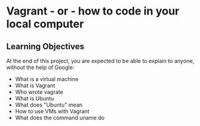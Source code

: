 # Vagrant - or - how to code in your local computer
## Learning Objectives
At the end of this project, you are expected to be able to explain to anyone, without the help of Google:
* What is a virtual machine
* What is Vagrant
* Who wrote vagrate
* What is Ubuntu
* What does "Ubuntu" mean
* How to use VMs with Vagrant
* What does the command uname do
